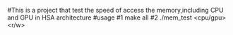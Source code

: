 #This is a project that test the speed of access the memory,including CPU and GPU in HSA architecture
#usage 
#1 make all
#2 ./mem_test <cpu/gpu><r/w><the memory size  MB>
